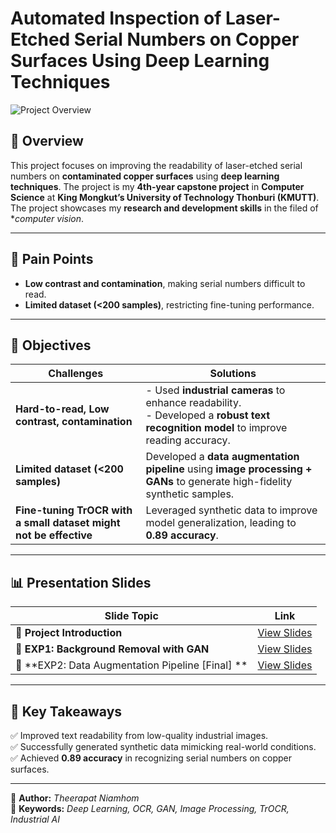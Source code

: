 # Automated Inspection of Laser-Etched Serial Numbers on Copper Surfaces Using Deep Learning Techniques

![Project Overview](slideshow/capstone.gif)

## 📝 Overview

This project focuses on improving the readability of laser-etched serial numbers on **contaminated copper surfaces** using **deep learning techniques**. The project is my **4th-year capstone project** in **Computer Science** at **King Mongkut’s University of Technology Thonburi (KMUTT)**. The project showcases my **research and development skills** in the filed of \*_computer vision_.

---

## 🎯 Pain Points

- **Low contrast and contamination**, making serial numbers difficult to read.
- **Limited dataset (<200 samples)**, restricting fine-tuning performance.

---

## 🎯 Objectives

| Challenges                                                        | Solutions                                                                                                                               |
| ----------------------------------------------------------------- | --------------------------------------------------------------------------------------------------------------------------------------- |
| **Hard-to-read, Low contrast, contamination**                     | - Used **industrial cameras** to enhance readability. <br> - Developed a **robust text recognition model** to improve reading accuracy. |
| **Limited dataset (<200 samples)**                                | Developed a **data augmentation pipeline** using **image processing + GANs** to generate high-fidelity synthetic samples.               |
| **Fine-tuning TrOCR with a small dataset might not be effective** | Leveraged synthetic data to improve model generalization, leading to **0.89 accuracy**.                                                 |

---

## 📊 **Presentation Slides**

| Slide Topic                                | Link             |
| ------------------------------------------ | ---------------- |
| 📌 **Project Introduction**                | [View Slides](https://www.canva.com/design/DAF21UBR9a0/imwyMfhnAsQnTLFoKYUdrg/edit?utm_content=DAF21UBR9a0&utm_campaign=designshare&utm_medium=link2&utm_source=sharebutton) |
| 🧹 **EXP1: Background Removal with GAN** | [View Slides](https://www.canva.com/design/DAGEPaQqK08/1_lwpglMRT54wLdqgU6XSQ/edit?utm_content=DAGEPaQqK08&utm_campaign=designshare&utm_medium=link2&utm_source=sharebutton) |
| 🔧 **EXP2: Data Augmentation Pipeline [Final] **          | [View Slides](https://www.canva.com/design/DAGHiVbE5fU/44alzzZg0DigmazypUw7yA/edit?utm_content=DAGHiVbE5fU&utm_campaign=designshare&utm_medium=link2&utm_source=sharebutton) |

---

## 🚀 **Key Takeaways**

✅ Improved text readability from low-quality industrial images.  
✅ Successfully generated synthetic data mimicking real-world conditions.  
✅ Achieved **0.89 accuracy** in recognizing serial numbers on copper surfaces.

---

📌 **Author:** _Theerapat Niamhom_  
📌 **Keywords:** _Deep Learning, OCR, GAN, Image Processing, TrOCR, Industrial AI_
